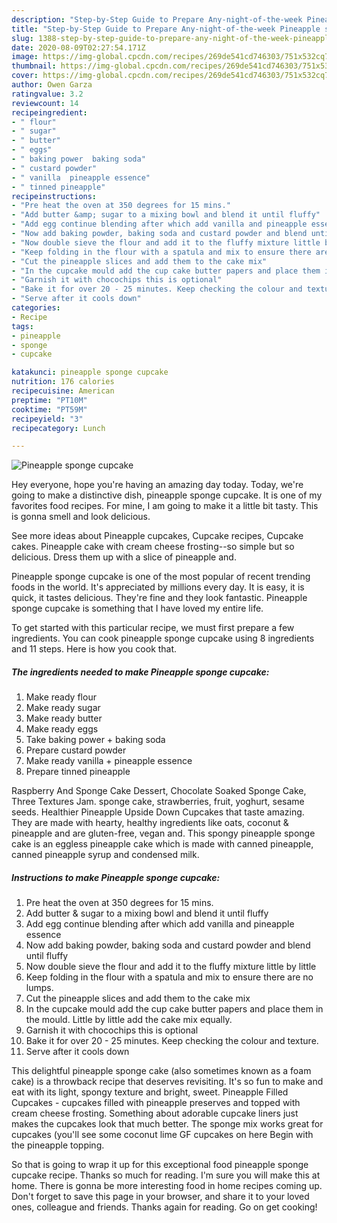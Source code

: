 ```yaml
---
description: "Step-by-Step Guide to Prepare Any-night-of-the-week Pineapple sponge cupcake"
title: "Step-by-Step Guide to Prepare Any-night-of-the-week Pineapple sponge cupcake"
slug: 1388-step-by-step-guide-to-prepare-any-night-of-the-week-pineapple-sponge-cupcake
date: 2020-08-09T02:27:54.171Z
image: https://img-global.cpcdn.com/recipes/269de541cd746303/751x532cq70/pineapple-sponge-cupcake-recipe-main-photo.jpg
thumbnail: https://img-global.cpcdn.com/recipes/269de541cd746303/751x532cq70/pineapple-sponge-cupcake-recipe-main-photo.jpg
cover: https://img-global.cpcdn.com/recipes/269de541cd746303/751x532cq70/pineapple-sponge-cupcake-recipe-main-photo.jpg
author: Owen Garza
ratingvalue: 3.2
reviewcount: 14
recipeingredient:
- " flour"
- " sugar"
- " butter"
- " eggs"
- " baking power  baking soda"
- " custard powder"
- " vanilla  pineapple essence"
- " tinned pineapple"
recipeinstructions:
- "Pre heat the oven at 350 degrees for 15 mins."
- "Add butter &amp; sugar to a mixing bowl and blend it until fluffy"
- "Add egg continue blending after which add vanilla and pineapple essence"
- "Now add baking powder, baking soda and custard powder and blend until fluffy"
- "Now double sieve the flour and add it to the fluffy mixture little by little"
- "Keep folding in the flour with a spatula and mix to ensure there are no lumps."
- "Cut the pineapple slices and add them to the cake mix"
- "In the cupcake mould add the cup cake butter papers and place them in the mould. Little by little add the cake mix equally."
- "Garnish it with chocochips this is optional"
- "Bake it for over 20 - 25 minutes. Keep checking the colour and texture."
- "Serve after it cools down"
categories:
- Recipe
tags:
- pineapple
- sponge
- cupcake

katakunci: pineapple sponge cupcake 
nutrition: 176 calories
recipecuisine: American
preptime: "PT10M"
cooktime: "PT59M"
recipeyield: "3"
recipecategory: Lunch

---
```



![Pineapple sponge cupcake](https://img-global.cpcdn.com/recipes/269de541cd746303/751x532cq70/pineapple-sponge-cupcake-recipe-main-photo.jpg)

Hey everyone, hope you're having an amazing day today. Today, we're going to make a distinctive dish, pineapple sponge cupcake. It is one of my favorites food recipes. For mine, I am going to make it a little bit tasty. This is gonna smell and look delicious.

See more ideas about Pineapple cupcakes, Cupcake recipes, Cupcake cakes. Pineapple cake with cream cheese frosting--so simple but so delicious. Dress them up with a slice of pineapple and.

Pineapple sponge cupcake is one of the most popular of recent trending foods in the world. It's appreciated by millions every day. It is easy, it is quick, it tastes delicious. They're fine and they look fantastic. Pineapple sponge cupcake is something that I have loved my entire life.


To get started with this particular recipe, we must first prepare a few ingredients. You can cook pineapple sponge cupcake using 8 ingredients and 11 steps. Here is how you cook that.

<!--inarticleads1-->

##### The ingredients needed to make Pineapple sponge cupcake:

1. Make ready  flour
1. Make ready  sugar
1. Make ready  butter
1. Make ready  eggs
1. Take  baking power + baking soda
1. Prepare  custard powder
1. Make ready  vanilla + pineapple essence
1. Prepare  tinned pineapple


Raspberry And Sponge Cake Dessert, Chocolate Soaked Sponge Cake, Three Textures Jam. sponge cake, strawberries, fruit, yoghurt, sesame seeds. Healthier Pineapple Upside Down Cupcakes that taste amazing. They are made with hearty, healthy ingredients like oats, coconut &amp; pineapple and are gluten-free, vegan and. This spongy pineapple sponge cake is an eggless pineapple cake which is made with canned pineapple, canned pineapple syrup and condensed milk. 

<!--inarticleads2-->

##### Instructions to make Pineapple sponge cupcake:

1. Pre heat the oven at 350 degrees for 15 mins.
1. Add butter &amp; sugar to a mixing bowl and blend it until fluffy
1. Add egg continue blending after which add vanilla and pineapple essence
1. Now add baking powder, baking soda and custard powder and blend until fluffy
1. Now double sieve the flour and add it to the fluffy mixture little by little
1. Keep folding in the flour with a spatula and mix to ensure there are no lumps.
1. Cut the pineapple slices and add them to the cake mix
1. In the cupcake mould add the cup cake butter papers and place them in the mould. Little by little add the cake mix equally.
1. Garnish it with chocochips this is optional
1. Bake it for over 20 - 25 minutes. Keep checking the colour and texture.
1. Serve after it cools down


This delightful pineapple sponge cake (also sometimes known as a foam cake) is a throwback recipe that deserves revisiting. It&#39;s so fun to make and eat with its light, spongy texture and bright, sweet. Pineapple Filled Cupcakes - cupcakes filled with pineapple preserves and topped with cream cheese frosting. Something about adorable cupcake liners just makes the cupcakes look that much better. The sponge mix works great for cupcakes (you&#39;ll see some coconut lime GF cupcakes on here Begin with the pineapple topping. 

So that is going to wrap it up for this exceptional food pineapple sponge cupcake recipe. Thanks so much for reading. I'm sure you will make this at home. There is gonna be more interesting food in home recipes coming up. Don't forget to save this page in your browser, and share it to your loved ones, colleague and friends. Thanks again for reading. Go on get cooking!
